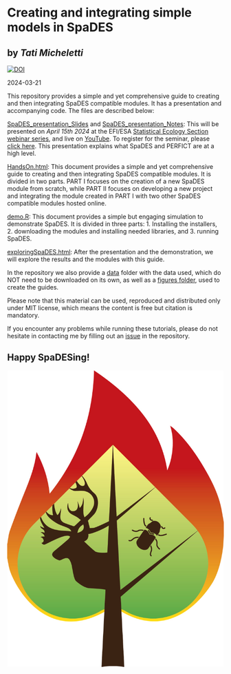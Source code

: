 
# Creating and integrating simple models in SpaDES
## by *Tati Micheletti*    

[![DOI](https://zenodo.org/badge/785653054.svg)](https://zenodo.org/doi/10.5281/zenodo.10968619)

2024-03-21


This repository provides a simple and yet comprehensive guide to creating and then integrating SpaDES 
compatible modules. It has a presentation and accompanying code. The files are described below:  
 

[SpaDES_presentation_Slides](https://github.com/tati-micheletti/Micheletti_SpaDES/blob/main/SpaDES_Presentation_Slides.pdf) and [SpaDES_presentation_Notes](https://github.com/tati-micheletti/Micheletti_SpaDES/blob/main/SpaDES_Presentation_Notes.pdf): This will be presented on *April 15th 2024* at the EFI/ESA [Statistical Ecology Section webinar series](https://ecoforecast.org/workshops/statistical-methods-seminar-series/#details), 
and live on [YouTube](https://www.youtube.com/watch?v=sjE6j9Mw_K8). To register for the seminar, please [click here](https://notredame.zoom.us/webinar/register/WN_7HIO_OJERCWpVbLEK_q5QA). This presentation explains what SpaDES and PERFICT are at a high level.  

[HandsOn.html](https://html-preview.github.io/?url=https://github.com/tati-micheletti/Micheletti_SpaDES/blob/main/HandsOn.html): This document provides a simple and yet comprehensive guide to creating and then integrating SpaDES compatible modules. It is divided in two parts. PART I focuses on the creation of a new SpaDES module from scratch, while PART II focuses on developing a new project and integrating the module created in PART I with two other SpaDES compatible modules hosted online.  

[demo.R](https://github.com/tati-micheletti/Micheletti_SpaDES/blob/main/demo.R): This document provides a simple but engaging simulation to demonstrate SpaDES. It is divided in three parts: 1. Installing the installers, 2. downloading the modules and installing needed libraries, and 3. running SpaDES.  

[exploringSpaDES.html](https://html-preview.github.io/?url=https://github.com/tati-micheletti/Micheletti_SpaDES/blob/main/exploringSpaDES.html): After the presentation and the demonstration, we will explore the results and the modules with this guide.  

In the repository we also provide a [data](https://github.com/tati-micheletti/Micheletti_SpaDES/tree/main/data) folder with the data used, which do NOT need to be downloaded on its own, as well as a [figures folder](https://github.com/tati-micheletti/Micheletti_SpaDES/tree/main/figures), used to create the guides.  

Please note that this material can be used, reproduced and distributed only under MIT license, which means the content is free but citation is mandatory.   

If you encounter any problems while running these tutorials, please do not hesitate in contacting me by filling out an [issue](https://github.com/tati-micheletti/Micheletti_SpaDES/issues) in the repository.  

## Happy SpaDESing!
  
  
  ![](figures/SpaDES.jpg)

